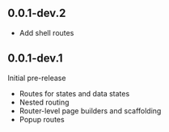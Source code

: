 ## 0.0.1-dev.2
- Add shell routes

## 0.0.1-dev.1
Initial pre-release
- Routes for states and data states
- Nested routing
- Router-level page builders and scaffolding
- Popup routes

